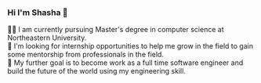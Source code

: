 ### Hi I'm Shasha 👋

 👩‍🎓 I am currently pursuing Master's degree in computer science at Northeastern University. <br />
 👯 I'm looking for internship opportunities to help me grow in the field to gain some mentorship from professionals in the field.<br />
 🎯 My further goal is to become work as a full time software engineer and build the future of the world using my engineering skill.

<!--
**wss8013/wss8013** is a ✨ _special_ ✨ repository because its `README.md` (this file) appears on your GitHub profile.

Here are some ideas to get you started:

 
- 🌱 I’m currently learning ...

- 🤔 I’m looking for help with ...
- 💬 Ask me about ...
- 📫 How to reach me: ...
- 😄 Pronouns: ...
- ⚡ Fun fact: ...
-->

